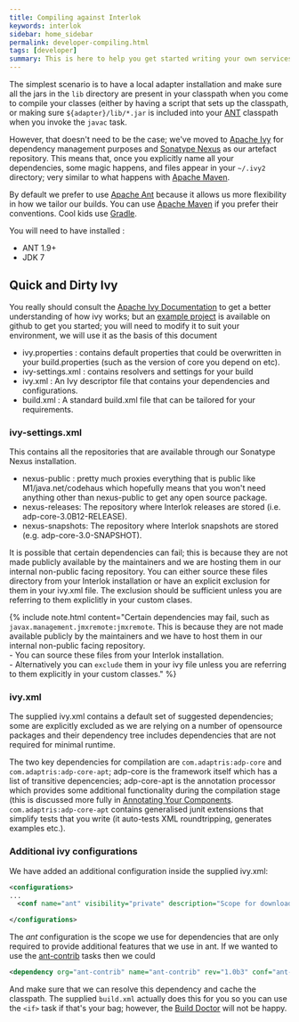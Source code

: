 ```yaml
---
title: Compiling against Interlok
keywords: interlok
sidebar: home_sidebar
permalink: developer-compiling.html
tags: [developer]
summary: This is here to help you get started writing your own services and what not.
---
```


The simplest scenario is to have a local adapter installation and make sure all the jars in the `lib` directory are present in your classpath when you come to compile your classes (either by having a script that sets up the classpath, or making sure `${adapter}/lib/*.jar` is included into your [ANT](http://ant.apache.org) classpath when you invoke the `javac` task.

However, that doesn't need to be the case; we've moved to [Apache Ivy](http://ant.apache.org/ivy/) for dependency management purposes and [Sonatype Nexus](http://www.sonatype.org/nexus/) as our artefact repository. This means that, once you explicitly name all your dependencies, some magic happens, and files appear in your `~/.ivy2` directory; very similar to what happens with [Apache Maven](http://maven.apache.org).

By default we prefer to use [Apache Ant](http://ant.apache.org) because it allows us more flexibility in how we tailor our builds. You can use [Apache Maven](http://maven.apache.org) if you prefer their conventions. Cool kids use [Gradle](https://gradle.org/).

You will need to have installed :

- ANT 1.9+
- JDK 7

## Quick and Dirty Ivy ##

You really should consult the [Apache Ivy Documentation](http://ant.apache.org/ivy/history/latest-milestone/index.html) to get a better understanding of how ivy works; but an [example project](https://github.com/adaptris/service-example) is available on github to get you started; you will need to modify it to suit your environment, we will use it as the basis of this document

- ivy.properties : contains default properties that could be overwritten in your build.properties (such as the version of core you depend on etc).
- ivy-settings.xml : contains resolvers and settings for your build
- ivy.xml : An Ivy descriptor file that contains your dependencies and configurations.
- build.xml : A standard build.xml file that can be tailored for your requirements.

### ivy-settings.xml ##

This contains all the repositories that are available through our Sonatype Nexus installation.

- nexus-public : pretty much proxies everything that is public like M1/java.net/codehaus which hopefully means that you won't need anything other than nexus-public to get any open source package.
- nexus-releases: The repository where Interlok releases are stored (i.e. adp-core-3.0B12-RELEASE).
- nexus-snapshots: The repository where Interlok snapshots are stored (e.g. adp-core-3.0-SNAPSHOT).

It is possible that certain dependencies can fail; this is because they are not made publicly available by the maintainers and we are hosting them in our internal non-public facing repository. You can either source these files directory from your Interlok installation or have an explicit exclusion for them in your ivy.xml file. The exclusion should be sufficient unless you are referring to them expliclitly in your custom clases.

{% include note.html content="Certain dependencies may fail, such as `javax.management.jmxremote:jmxremote`. This is because they are not made available publicly by the maintainers and we have to host them in our internal non-public facing repository.<br/>- You can source these files from your Interlok installation.<br/>- Alternatively you can `exclude` them in your ivy file unless you are referring to them explicitly in your custom classes." %}

### ivy.xml ###

The supplied ivy.xml contains a default set of suggested dependencies; some are explicitly excluded as we are relying on a number of opensource packages and their dependency tree includes dependencies that are not required for minimal runtime.

The two key dependencies for compilation are `com.adaptris:adp-core` and `com.adaptris:adp-core-apt`; adp-core is the framework itself which has a list of transitive depencencies; adp-core-apt is the annotation processor which provides some additional functionality during the compilation stage (this is discussed more fully in [Annotating Your Components](developer-annotations.html). `com.adaptris:adp-core-apt` contains  generalised junit extensions that simplify tests that you write (it auto-tests XML roundtripping, generates examples etc.).

### Additional ivy configurations ###

We have added an additional configuration inside the supplied ivy.xml:

```xml
<configurations>
...
  <conf name="ant" visibility="private" description="Scope for downloading various jars required to support the build.xml"/>

</configurations>
```

The _ant_ configuration is the scope we use for dependencies that are only required to provide additional features that we use in ant. If we wanted to use the [ant-contrib](http://ant-contrib.sourceforge.net/) tasks then we could

```xml
<dependency org="ant-contrib" name="ant-contrib" rev="1.0b3" conf="ant->default" transitive="false"/>
```

And make sure that we can resolve this dependency and cache the classpath. The supplied `build.xml` actually does this for you so you can use the `<if>` task if that's your bag; however, the [Build Doctor](http://build-doctor.com/2009/09/21/ant-contrib-the-power-and-the-pain/) will not be happy.


